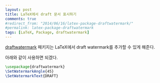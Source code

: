```yaml
---
layout: post
title: LaTeX에서 draft 문서 표시하기
comments: true
#redirect_from: "2014/06/16/latex-package-draftwatermark/"
#permalink: latex-package-draftwatermark
tags: [LaTeX, Package, draftwatermark]
---
```


[draftwatermark](http://www.ctan.org/tex-archive/macros/latex/contrib/draftwatermark) 패키지는 LaTeX에서 draft watermark를 추가할 수 있게 해준다.

아래와 같이 사용하면 되겠다.

```latex
\usepackage{draftwatermark}
\SetWatermarkAngle{45}
\SetWatermarkText{DRAFT}
```
